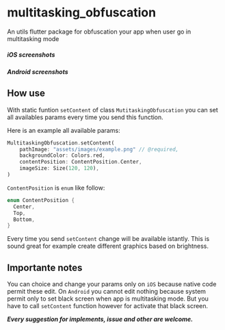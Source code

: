 # multitasking_obfuscation

An utils flutter package for obfuscation your app when user go in multitasking mode

##### iOS screenshots

##### Android screenshots

## How use

With static funtion `setContent` of class `MutitaskingObfuscation` you can set all availables params every time you send this function.

Here is an example all available params:

```dart
MultitaskingObfuscation.setContent(
    pathImage: "assets/images/example.png" // @required,
    backgroundColor: Colors.red,
    contentPosition: ContentPosition.Center,
    imageSize: Size(120, 120),
)
```

`ContentPosition` is `enum` like follow:

```dart
enum ContentPosition {
  Center,
  Top,
  Bottom,
}
```

Every time you send `setContent` change will be available istantly. This is sound great for example create different graphics based on brightness.

## Importante notes

You can choice and change your params only on `iOS` because native code permit these edit. On `Android` you cannot edit nothing because system permit only to set black screen when app is multitasking mode. But you have to call `setContent` function however for activate that black screen.

***Every suggestion for implements, issue and other are welcome.***
